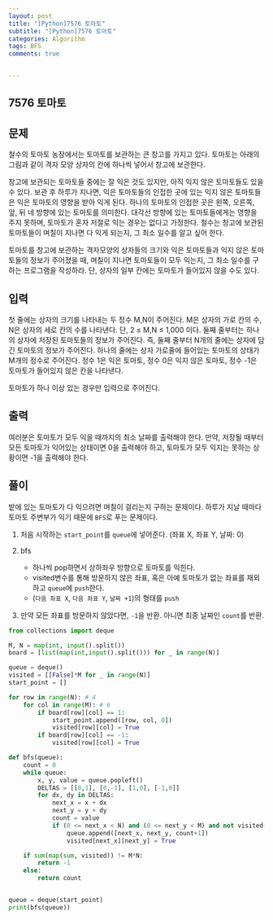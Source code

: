 ```yaml
---  
layout: post  
title: "[Python]7576 토마토"  
subtitle: "[Python]7576 토마토"  
categories: Algorithm
tags: BFS
comments: true  


---  
```

## 7576 토마토

## 문제
철수의 토마토 농장에서는 토마토를 보관하는 큰 창고를 가지고 있다. 토마토는 아래의 그림과 같이 격자 모양 상자의 칸에 하나씩 넣어서 창고에 보관한다.



창고에 보관되는 토마토들 중에는 잘 익은 것도 있지만, 아직 익지 않은 토마토들도 있을 수 있다. 보관 후 하루가 지나면, 익은 토마토들의 인접한 곳에 있는 익지 않은 토마토들은 익은 토마토의 영향을 받아 익게 된다. 하나의 토마토의 인접한 곳은 왼쪽, 오른쪽, 앞, 뒤 네 방향에 있는 토마토를 의미한다. 대각선 방향에 있는 토마토들에게는 영향을 주지 못하며, 토마토가 혼자 저절로 익는 경우는 없다고 가정한다. 철수는 창고에 보관된 토마토들이 며칠이 지나면 다 익게 되는지, 그 최소 일수를 알고 싶어 한다.

토마토를 창고에 보관하는 격자모양의 상자들의 크기와 익은 토마토들과 익지 않은 토마토들의 정보가 주어졌을 때, 며칠이 지나면 토마토들이 모두 익는지, 그 최소 일수를 구하는 프로그램을 작성하라. 단, 상자의 일부 칸에는 토마토가 들어있지 않을 수도 있다.

## 입력
첫 줄에는 상자의 크기를 나타내는 두 정수 M,N이 주어진다. M은 상자의 가로 칸의 수, N은 상자의 세로 칸의 수를 나타낸다. 단, 2 ≤ M,N ≤ 1,000 이다. 둘째 줄부터는 하나의 상자에 저장된 토마토들의 정보가 주어진다. 즉, 둘째 줄부터 N개의 줄에는 상자에 담긴 토마토의 정보가 주어진다. 하나의 줄에는 상자 가로줄에 들어있는 토마토의 상태가 M개의 정수로 주어진다. 정수 1은 익은 토마토, 정수 0은 익지 않은 토마토, 정수 -1은 토마토가 들어있지 않은 칸을 나타낸다.

토마토가 하나 이상 있는 경우만 입력으로 주어진다.

## 출력
여러분은 토마토가 모두 익을 때까지의 최소 날짜를 출력해야 한다. 만약, 저장될 때부터 모든 토마토가 익어있는 상태이면 0을 출력해야 하고, 토마토가 모두 익지는 못하는 상황이면 -1을 출력해야 한다.

## 풀이

밭에 있는 토마토가 다 익으려면 며칠이 걸리는지 구하는 문제이다. 하루가 지날 때마다 토마토 주변부가 익기 때문에 `BFS`로 푸는 문제이다.

1. 처음 시작하는 `start_point`를 `queue`에 넣어준다. (좌표 X, 좌표 Y, 날짜: 0)
2. bfs
    - 하나씩 pop하면서 상하좌우 방향으로 토마토를 익힌다.
    - visited변수를 통해 방문하지 않은 좌표, 혹은 아예 토마토가 없는 좌표를 재외하고 `queue`에 `push`한다.
    - (`다음 좌표 X`, `다음 좌표 Y`, `날짜 +1`)의 형태를 `push`

3. 만약 모든 좌표를 방문하지 않았다면, `-1`을 반환. 아니면 최종 날짜인 `count`를 반환. 

```python
from collections import deque

M, N = map(int, input().split())
board = [list(map(int,input().split())) for _ in range(N)]

queue = deque()
visited = [[False]*M for _ in range(N)]
start_point = []

for row in range(N): # 4
    for col in range(M): # 6
        if board[row][col] == 1:
            start_point.append([row, col, 0])
            visited[row][col] = True
        if board[row][col] == -1:
            visited[row][col] = True

def bfs(queue):
    count = 0
    while queue:
        x, y, value = queue.popleft()
        DELTAS = [[0,1], [0,-1], [1,0], [-1,0]]
        for dx, dy in DELTAS:
            next_x = x + dx
            next_y = y + dy
            count = value
            if (0 <= next_x < N) and (0 <= next_y < M) and not visited[next_x][next_y]:
                queue.append([next_x, next_y, count+1])
                visited[next_x][next_y] = True

    if sum(map(sum, visited)) != M*N:
        return -1
    else:
        return count


queue = deque(start_point)  
print(bfs(queue))  

```
